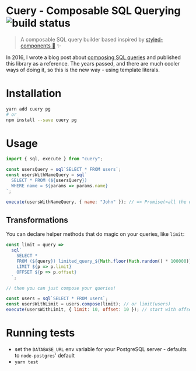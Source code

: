 # Cuery - Composable SQL Querying ![build status](https://travis-ci.org/Schniz/cuery.svg?branch=master)

> A composable SQL query builder based inspired by
> [styled-components :nail_care:](https://styled-components.com) :sparkles:

In 2016, I wrote a blog post about
[composing SQL queries](https://medium.com/@galstar/composable-sql-in-javascript-db51d9cae017)
and published this library as a reference. The years passed, and there are much
cooler ways of doing it, so this is the new way - using template literals.

# Installation

```bash
yarn add cuery pg
# or
npm install --save cuery pg
```

# Usage

```js
import { sql, execute } from "cuery";

const usersQuery = sql`SELECT * FROM users`;
const usersWithNameQuery = sql`
  SELECT * FROM (${usersQuery})
  WHERE name = ${params => params.name}
`;

execute(usersWithNameQuery, { name: "John" }); // => Promise(<all the users named "John">)
```

## Transformations

You can declare helper methods that do magic on your queries, like `limit`:

```js
const limit = query =>
  sql`
    SELECT *
    FROM (${query}) limited_query_${Math.floor(Math.random() * 100000)}
    LIMIT ${p => p.limit}
    OFFSET ${p => p.offset}
  `;

// then you can just compose your queries!

const users = sql`SELECT * FROM users`;
const usersWithLimit = users.compose(limit); // or limit(users)
execute(usersWithLimit, { limit: 10, offset: 10 }); // start with offset of 10, then take 10 records.
```

# Running tests

* set the `DATABASE_URL` env variable for your PostgreSQL server - defaults to
  `node-postgres`' default
* `yarn test`
